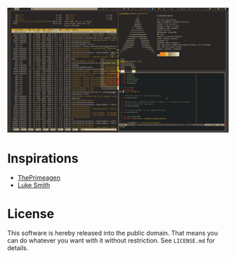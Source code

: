 ![Screenshot](https://github.com/slado122/dotfiles/blob/main/screenshot.png)

# Inspirations
+ [ThePrimeagen](https://github.com/awesome-streamers/awesome-streamerrc/tree/master/ThePrimeagen)
+ [Luke Smith](https://github.com/LukeSmithxyz/voidrice)

# License
This software is hereby released into the public domain. That means you can do
whatever you want with it without restriction. See `LICENSE.md` for details.
